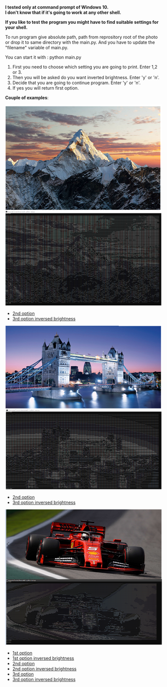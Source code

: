 **I tested only at command prompt of Windows 10.** <br>
**I don't know that if it's going to work at any other shell.** <br>

**If you like to test the program you might have to find suitable settings for your shell.** <br>

To run program give absolute path, path from reprository root of the photo or drop it to same directory with the main.py.
And you have to update the "filename" variable of main.py.

You can start it with : python main.py
1. First you need to choose which setting you are going to print. Enter 1,2 or 3. <br>
2. Then you will be asked do you want inverted brightness. Enter 'y' or 'n'. <br>
3. Decide that you are going to continue program. Enter 'y' or 'n'. <br>
4. If yes you will return first option. <br>

**Couple of examples**:


<img src = "./examples/ex3.png"></img><br>

* [2nd option](./examples/ex3.2.png)<br>
* [3rd option inversed brightness](./examples/ex3.3r.png)<br>


<img src = "./examples/ex2.png"></img><br>

* [2nd option](./examples/ex2.2.png)<br>
* [3rd option inversed brightness](./examples/ex2.3r.png)<br>


<img src = "./examples/ex1.png"></img><br>

* [1st option](./examples/ex1.1.png)<br>
* [1st option inversed brightness](./examples/ex1.1r.png)<br>
* [2nd option](./examples/ex1.2.png)<br>
* [2nd option inversed brightness](./examples/ex1.2r.png)<br>
* [3rd option](./examples/ex3.3.png)<br>
* [3rd option inversed brightness](./examples/ex3.3r.png)<br>
